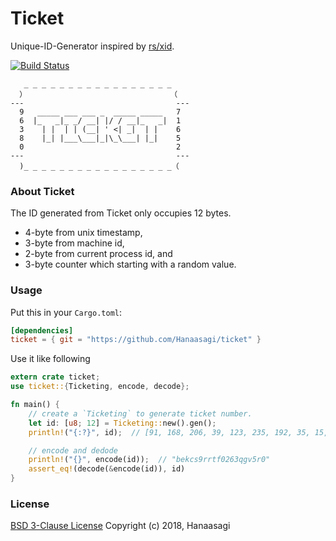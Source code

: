 # Ticket

Unique-ID-Generator inspired by [rs/xid](https://github.com/rs/xid).

[![Build Status](https://travis-ci.org/Hanaasagi/ticket.svg?branch=master)](https://travis-ci.org/Hanaasagi/ticket)

```
   _ _ _ _ _ _ _ _ _ _ _ _ _ _ _ _ _
  ）                                （
---                                  ---
  9   _____ ___ ___ _  _____ _____   7
  6  |_   _|_ _/ __| |/ / __|_   _|  1
  3    | |  | | (__| ' <| _|  | |    6
  8    |_| |___\___|_|\_\___| |_|    5
  0                                  2
---                                  ---
  )_ _ _ _ _ _ _ _ _ _ _ _ _ _ _ _ _（

```

### About Ticket

The ID generated from Ticket only occupies 12 bytes.

- 4-byte from unix timestamp,
- 3-byte from machine id,
- 2-byte from current process id, and
- 3-byte counter which starting with a random value.

### Usage

Put this in your `Cargo.toml`:

```Toml
[dependencies]
ticket = { git = "https://github.com/Hanaasagi/ticket" }
```

Use it like following

```Rust
extern crate ticket;
use ticket::{Ticketing, encode, decode};

fn main() {
    // create a `Ticketing` to generate ticket number.
    let id: [u8; 12] = Ticketing::new().gen();
    println!("{:?}", id);  // [91, 168, 206, 39, 123, 235, 192, 35, 15, 80, 249, 118]

    // encode and dedode
    println!("{}", encode(id));  // "bekcs9rrtf0263qgv5r0"
    assert_eq!(decode(&encode(id)), id)
}
```

### License
[BSD 3-Clause License](LICENSE) Copyright (c) 2018, Hanaasagi
